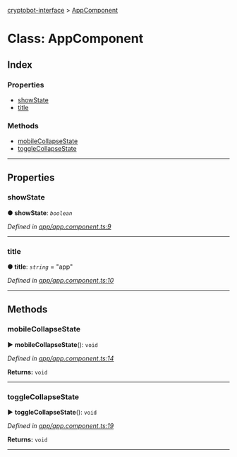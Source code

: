 [cryptobot-interface](../README.md) > [AppComponent](../classes/appcomponent.md)



# Class: AppComponent

## Index

### Properties

* [showState](appcomponent.md#markdown-header-showstate)
* [title](appcomponent.md#markdown-header-title)


### Methods

* [mobileCollapseState](appcomponent.md#markdown-header-mobilecollapsestate)
* [toggleCollapseState](appcomponent.md#markdown-header-togglecollapsestate)



---
## Properties


###  showState

**●  showState**:  *`boolean`* 

*Defined in [app/app.component.ts:9](https://github.com/WilliamRADFunk/cryptobot-interface/blob/0ee4bcc/src/app/app.component.ts#L9)*





___



###  title

**●  title**:  *`string`*  = "app"

*Defined in [app/app.component.ts:10](https://github.com/WilliamRADFunk/cryptobot-interface/blob/0ee4bcc/src/app/app.component.ts#L10)*





___


## Methods


###  mobileCollapseState

► **mobileCollapseState**(): `void`



*Defined in [app/app.component.ts:14](https://github.com/WilliamRADFunk/cryptobot-interface/blob/0ee4bcc/src/app/app.component.ts#L14)*





**Returns:** `void`





___



###  toggleCollapseState

► **toggleCollapseState**(): `void`



*Defined in [app/app.component.ts:19](https://github.com/WilliamRADFunk/cryptobot-interface/blob/0ee4bcc/src/app/app.component.ts#L19)*





**Returns:** `void`





___


